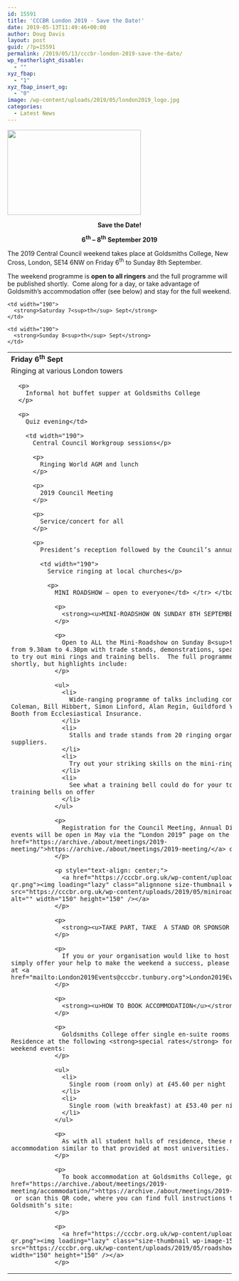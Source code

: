 ```yaml
---
id: 15591
title: 'CCCBR London 2019 - Save the Date!'
date: 2019-05-13T11:49:46+00:00
author: Doug Davis
layout: post
guid: /?p=15591
permalink: /2019/05/13/cccbr-london-2019-save-the-date/
wp_featherlight_disable:
  - ""
xyz_fbap:
  - "1"
xyz_fbap_insert_og:
  - "0"
image: /wp-content/uploads/2019/05/london2019_logo.jpg
categories:
  - Latest News
---
```

[<img loading="lazy" class="wp-image-15592 size-medium aligncenter" src="https://cccbr.org.uk/wp-content/uploads/2019/05/london2019_logo-1-300x191.jpg" alt="" width="300" height="191" />](https://cccbr.org.uk/wp-content/uploads/2019/05/london2019_logo-1.jpg)

<p style="text-align: center;">
  <strong>Save the Date!</strong>
</p>

<p style="text-align: center;">
  <strong>6<sup>th</sup> – 8<sup>th</sup> September 2019</strong>
</p>

The 2019 Central Council weekend takes place at Goldsmiths College, New Cross, London, SE14 6NW on Friday 6<sup>th</sup> to Sunday 8th September.

The weekend programme is **open to all ringers** and the full programme will be published shortly.  Come along for a day, or take advantage of Goldsmith’s accommodation offer (see below) and stay for the full weekend.

<table>
  <tr>
    <td width="190">
      <strong>Friday 6<sup>th</sup> Sept</strong>
    </td>
    
    <td width="190">
      <strong>Saturday 7<sup>th</sup> Sept</strong>
    </td>
    
    <td width="190">
      <strong>Sunday 8<sup>th</sup> Sept</strong>
    </td>
  </tr>
  
  <tr>
    <td width="190">
      Ringing at various London towers</p> 
      
      <p>
        Informal hot buffet supper at Goldsmiths College
      </p>
      
      <p>
        Quiz evening</td> 
        
        <td width="190">
          Central Council Workgroup sessions</p> 
          
          <p>
            Ringing World AGM and lunch
          </p>
          
          <p>
            2019 Council Meeting
          </p>
          
          <p>
            Service/concert for all
          </p>
          
          <p>
            President’s reception followed by the Council’s annual dinner</td> 
            
            <td width="190">
              Service ringing at local churches</p> 
              
              <p>
                MINI ROADSHOW – open to everyone</td> </tr> </tbody> </table> 
                
                <p>
                  <strong><u>MINI-ROADSHOW ON SUNDAY 8TH SEPTEMBER</u></strong>
                </p>
                
                <p>
                  Open to ALL the Mini-Roadshow on Sunday 8<sup>th</sup> September runs from 9.30am to 4.30pm with trade stands, demonstrations, speaker events and the chance to try out mini rings and training bells.  The full programme will be published shortly, but highlights include:
                </p>
                
                <ul>
                  <li>
                    Wide-ranging programme of talks including contributions from Steve Coleman, Bill Hibbert, Simon Linford, Alan Regin, Guildford Young Ringers and Marcus Booth from Ecclesiastical Insurance.
                  </li>
                  <li>
                    Stalls and trade stands from 20 ringing organisations and trade suppliers.
                  </li>
                  <li>
                    Try out your striking skills on the mini-rings on the terrace
                  </li>
                  <li>
                    See what a training bell could do for your tower by testing the training bells on offer
                  </li>
                </ul>
                
                <p>
                  Registration for the Council Meeting, Annual Dinner and other weekend events will be open in May via the “London 2019” page on the Council’s website at <a href="https://archive./about/meetings/2019-meeting/">https://archive./about/meetings/2019-meeting/</a> or scan this QR code:
                </p>
                
                <p style="text-align: center;">
                  <a href="https://cccbr.org.uk/wp-content/uploads/2019/05/miniroadshow-qr.png"><img loading="lazy" class="alignnone size-thumbnail wp-image-15593" src="https://cccbr.org.uk/wp-content/uploads/2019/05/miniroadshow-qr-150x150.png" alt="" width="150" height="150" /></a>
                </p>
                
                <p>
                  <strong><u>TAKE PART, TAKE  A STAND OR SPONSOR AN EVENT</u></strong>
                </p>
                
                <p>
                  If you or your organisation would like to host a stall or trade stand, or simply offer your help to make the weekend a success, please email the organising team at <a href="mailto:London2019Events@cccbr.tunbury.org">London2019Events@cccbr.tunbury.org</a>
                </p>
                
                <p>
                  <strong><u>HOW TO BOOK ACCOMMODATION</u></strong>
                </p>
                
                <p>
                  Goldsmiths College offer single en-suite rooms in their Halls of Residence at the following <strong>special rates</strong> for those wishing to attend weekend events:
                </p>
                
                <ul>
                  <li>
                    Single room (room only) at £45.60 per night
                  </li>
                  <li>
                    Single room (with breakfast) at £53.40 per night
                  </li>
                </ul>
                
                <p>
                  As with all student halls of residence, these rooms provide basic accommodation similar to that provided at most universities.
                </p>
                
                <p>
                  To book accommodation at Goldsmiths College, go to <a href="https://archive./about/meetings/2019-meeting/accommodation/">https://archive./about/meetings/2019-meeting/accommodation/</a>  or scan this QR code, where you can find full instructions together with a link to the Goldsmith’s site:
                </p>
                
                <p>
                  <a href="https://cccbr.org.uk/wp-content/uploads/2019/05/roadshow-qr.png"><img loading="lazy" class="size-thumbnail wp-image-15594 aligncenter" src="https://cccbr.org.uk/wp-content/uploads/2019/05/roadshow-qr-150x150.png" alt="" width="150" height="150" /></a>
                </p>
